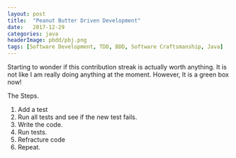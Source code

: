 ```yaml
---
layout: post
title:  "Peanut Butter Driven Development"
date:   2017-12-29
categories: java
headerImage: pbdd/pbj.png
tags: [Software Development, TDD, BDD, Software Craftsmanship, Java]
---
```


Starting to wonder if this contribution streak is actually worth anything. It is not like I am really doing anything at the moment. However, It is a green box now!

The Steps.

1. Add a test
1. Run all tests and see if the new test fails.
1. Write the code.
1. Run tests.
1. Refracture code
1. Repeat.